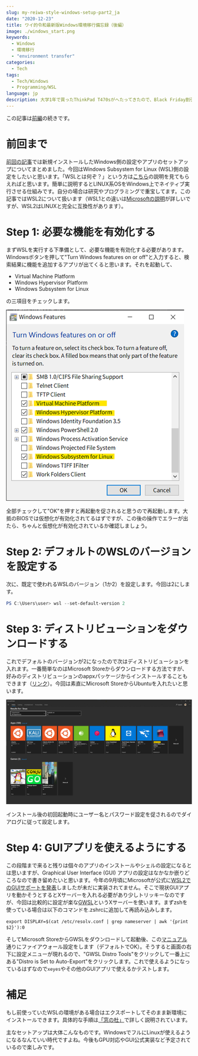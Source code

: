 ```yaml
---
slug: my-reiwa-style-windows-setup-part2_ja
date: "2020-12-23"
title: ワイ的令和最新版Windows環境移行備忘録（後編）
image: ./windows_start.png
keywords:
  - Windows
  - 環境移行
  - "environment transfer"
categories:
  - Tech
tags:
  - Tech/Windows
  - Programming/WSL
language: jp
description: 大学1年で買ったThinkPad T470sがへたってきたので、Black Friday割引でThinkPad T14 Gen 1を買いました。備忘録も兼ねて、旧パソコンからどうやって環境移行したか書き留めたいと思います。
---
```


この記事は[前編](https://mikyu.bitbucket.io/blog/articles/my-reiwa-style-windows-setup-part1_ja)の続きです。

# 前回まで
[前回の記事](https://mikyu.bitbucket.io/blog/articles/my-reiwa-style-windows-setup-part1_ja)では新規インストールしたWindows側の設定やアプリのセットアップについてまとめました。今回はWindows Subsystem for Linux (WSL)側の設定をしたいと思います。「WSLとは何ぞ？」という方は[こちら](https://ja.wikipedia.org/wiki/Windows_Subsystem_for_Linux)の説明を見てもらえればと思います。簡単に説明するとLINUX系OSをWindows上でネイティブ実行させる仕組みです。自分の場合は研究やプログラミングで重宝してます。この記事ではWSL2について扱います（WSL1との違いは[Microsoftの説明](https://docs.microsoft.com/ja-jp/windows/wsl/compare-versions)が詳しいですが、WSL2はLINUXと完全に互換性があります）。

# Step 1: 必要な機能を有効化する
まずWSLを実行する下準備として、必要な機能を有効化する必要があります。Windowsボタンを押して"Turn Windows features on or off"と入力すると、検索結果に機能を追加するアプリが出てくると思います。それを起動して、
- Virtual Machine Platform
- Windows Hypervisor Platform
- Windows Subsystem for Linux

の三項目をチェックします。

![Windows features](./windows_features.png#margin-left=auto;margin-right=auto;max-width=300px)

全部チェックして"OK"を押すと再起動を促されると思うので再起動します。大抵のBIOSでは仮想化が有効化されてるはずですが、この後の操作でエラーが出たら、ちゃんと仮想化が有効化されているか確認しましょう。

# Step 2: デフォルトのWSLのバージョンを設定する
次に、既定で使われるWSLのバージョン（1か2）を設定します。今回は2にします。

```PowerShell
PS C:\Users\user> wsl --set-default-version 2
```
# Step 3: ディストリビューションをダウンロードする
これでデフォルトのバージョンが2になったので次はディストリビューションを入れます。一番簡単なのはMicrosoft Storeからダウンロードする方法ですが、好みのディストリビューションのappxパッケージからインストールすることもできます（[リンク](https://docs.microsoft.com/ja-jp/windows/wsl/install-manual)）。今回は素直にMicrosoft StoreからUbuntuを入れたいと思います。

![WSL packages](./wsl_ms_store.png)

インストール後の初回起動時にユーザー名とパスワード設定を促されるのでダイアログに従って設定します。

# Step 4: GUIアプリを使えるようにする
この段階まで来ると残りは個々のアプリのインストールやシェルの設定になるとは思いますが、Graphical User Interface (GUI) アプリの設定はなかなか嵌りどころなので書き留めたいと思います。今年の9月頃にMicrosoftが公式に[WSL2でのGUIサポートを発表](https://devblogs.microsoft.com/commandline/whats-new-in-the-windows-subsystem-for-linux-september-2020/)しましたが未だに実装されてません。そこで現状GUIアプリを動かそうとするとXサーバーを入れる必要があり少しトリッキーなのですが、今回は比較的に設定が楽な[GWSL](https://opticos.github.io/gwsl/)というXサーバーを使います。まずzshを使っている場合は以下のコマンドを.zshrcに追加して再読み込みします。

```
export DISPLAY=$(cat /etc/resolv.conf | grep nameserver | awk '{print $2}'):0
```
そしてMicrosoft StoreからGWSLをダウンロードして起動後、この[マニュアル](https://opticos.github.io/gwsl/tutorials/manual.html#installing-gwsl)通りにファイアウォール設定をします（デフォルトでOK）。そうすると画面の右下に設定メニューが現れるので、"GWSL Distro Tools"をクリックして一番上にある"Distro is Set to Auto-Export"をクリックします。これで使えるようになっているはずなので`xeyes`やその他のGUIアプリで使えるかテストします。

# 補足
もし前使っていたWSLの環境がある場合はエクスポートしてそのまま新環境にインストールできます。具体的な手順は[「窓の杜」](https://forest.watch.impress.co.jp/docs/serial/yajiuma/1220926.html)で詳しく説明されています。

主なセットアップは大体こんなものです。WindowsでフルにLinuxが使えるようになるなんていい時代ですよね。今後もGPU対応やGUI公式実装など予定されているので楽しみです。